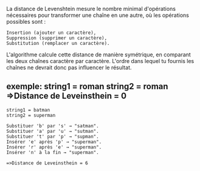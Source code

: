 La distance de Levenshtein mesure le nombre minimal d'opérations nécessaires pour transformer une chaîne en une autre, où les opérations possibles sont :

    Insertion (ajouter un caractère),
    Suppression (supprimer un caractère),
    Substitution (remplacer un caractère).

L'algorithme calcule cette distance de manière symétrique, en comparant les deux chaînes caractère par caractère. L'ordre dans lequel tu fournis les chaînes ne devrait donc pas influencer le résultat.

exemple:
    string1 = roman
    string2 = roman
    =>Distance de Leveinsthein = 0
--------------------------------------
    string1 = batman
    string2 = superman

    Substituer 'b' par 's' → "satman".
    Substituer 'a' par 'u' → "sutman".
    Substituer 't' par 'p' → "supman".
    Insérer 'e' après 'p' → "superman".
    Insérer 'r' après 'e' → "superman".
    Insérer 'n' à la fin → "superman".

    =>Distance de Leveinsthein = 6
